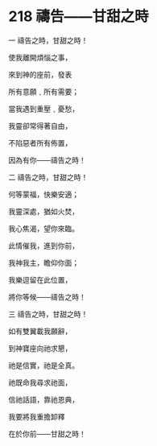 # 218 禱告——甘甜之時

一 禱告之時，甘甜之時！

使我離開煩惱之事，

來到神的座前，發表

所有意願﹑所有需要；

當我遇到重壓﹑憂愁，

我靈卻常得著自由，

不陷惡者所有佈置，

因為有你——禱告之時！

二 禱告之時，甘甜之時！

何等蒙福，快樂安適；

我靈深處，猶如火焚，

我心焦渴，望你來臨。

此情催我，進到你前，

我神我主，瞻仰你面；

我樂逗留在此位置，

將你等候——禱告之時！

三 禱告之時，甘甜之時！

如有雙翼載我願辭，

到神寶座向祂求懇，

祂是信實，祂是全真。

祂既命我尋求祂面，

信祂話語，靠祂恩典，

我要將我重擔卸釋

在於你前——甘甜之時！

